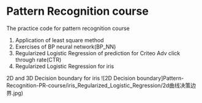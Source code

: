 # Pattern Recognition course
The practice code for pattern recognition course

1. Application of least square method
2. Exercises of BP neural network(BP_NN)
3. Regularized Logistic Regression of prediction for Criteo Adv click through rate(CTR) 
4. Regularized Logistic Regression for iris

2D and 3D Decision boundary for iris
![2D Decision boundary]Pattern-Recognition-PR-course/iris_Regularized_Logistic_Regression/2d曲线决策边界.jpg)
      
